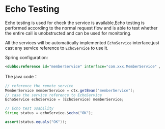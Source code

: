 # Echo Testing

Echo testing is used for check the service is available,Echo testing is performed according to the normal request flow and is able to test whether the entire call is unobstructed and can be used for monitoring.

All the services will be automatically implemented `EchoService` interface,just cast any service reference to `EchoService` to use it.

Spring configuration:

```xml
<dubbo:reference id="memberService" interface="com.xxx.MemberService" />
```

The java code：

```java
// reference the remote service
MemberService memberService = ctx.getBean("memberService");
// case the service reference to EchoService
EchoService echoService = (EchoService) memberService;

// Echo test usability
String status = echoService.$echo("OK");

assert(status.equals("OK"));
```
